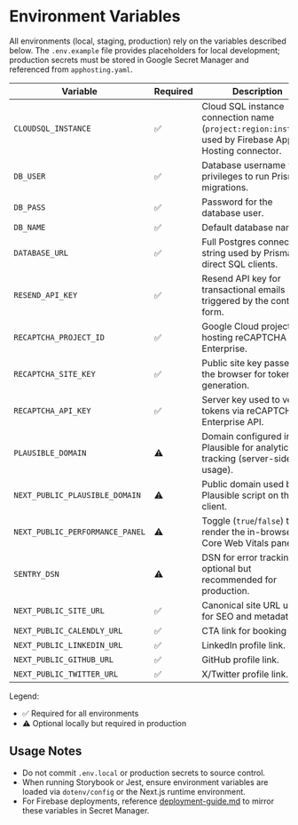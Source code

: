 # Environment Variables

All environments (local, staging, production) rely on the variables described below. The `.env.example` file provides placeholders for local development; production secrets must be stored in Google Secret Manager and referenced from `apphosting.yaml`.

| Variable | Required | Description | Example |
| --- | --- | --- | --- |
| `CLOUDSQL_INSTANCE` | ✅ | Cloud SQL instance connection name (`project:region:instance`) used by Firebase App Hosting connector. | `portfolio-1234:us-central1:portfolio-db` |
| `DB_USER` | ✅ | Database username with privileges to run Prisma migrations. | `portfolio_admin` |
| `DB_PASS` | ✅ | Password for the database user. | `secure_pass_123` |
| `DB_NAME` | ✅ | Default database name. | `portfolio_app` |
| `DATABASE_URL` | ✅ | Full Postgres connection string used by Prisma and direct SQL clients. | `postgresql://user:pass@host:5432/portfolio_app?schema=public` |
| `RESEND_API_KEY` | ✅ | Resend API key for transactional emails triggered by the contact form. | `re_1234567890` |
| `RECAPTCHA_PROJECT_ID` | ✅ | Google Cloud project ID hosting reCAPTCHA Enterprise. | `portfolio-1234` |
| `RECAPTCHA_SITE_KEY` | ✅ | Public site key passed to the browser for token generation. | `6LeExampleAAAAAExample` |
| `RECAPTCHA_API_KEY` | ✅ | Server key used to verify tokens via reCAPTCHA Enterprise API. | `AIzaSyExample` |
| `PLAUSIBLE_DOMAIN` | ⚠️ | Domain configured in Plausible for analytics tracking (server-side usage). | `analytics.sivakomaragiri.com` |
| `NEXT_PUBLIC_PLAUSIBLE_DOMAIN` | ⚠️ | Public domain used by Plausible script on the client. | `sivakomaragiri.com` |
| `NEXT_PUBLIC_PERFORMANCE_PANEL` | ⚠️ | Toggle (`true`/`false`) to render the in-browser Core Web Vitals panel. | `false` |
| `SENTRY_DSN` | ⚠️ | DSN for error tracking; optional but recommended for production. | `https://abc123.ingest.sentry.io/456` |
| `NEXT_PUBLIC_SITE_URL` | ✅ | Canonical site URL used for SEO and metadata. | `https://sivakomaragiri.com` |
| `NEXT_PUBLIC_CALENDLY_URL` | ✅ | CTA link for booking time. | `https://calendly.com/siva-komaragiri` |
| `NEXT_PUBLIC_LINKEDIN_URL` | ✅ | LinkedIn profile link. | `https://www.linkedin.com/in/k-siva` |
| `NEXT_PUBLIC_GITHUB_URL` | ✅ | GitHub profile link. | `https://github.com/Siva-K85` |
| `NEXT_PUBLIC_TWITTER_URL` | ✅ | X/Twitter profile link. | `https://twitter.com/SivaK` |

Legend:
- ✅ Required for all environments
- ⚠️ Optional locally but required in production

## Usage Notes
- Do not commit `.env.local` or production secrets to source control.
- When running Storybook or Jest, ensure environment variables are loaded via `dotenv/config` or the Next.js runtime environment.
- For Firebase deployments, reference [deployment-guide.md](deployment-guide.md) to mirror these variables in Secret Manager.
